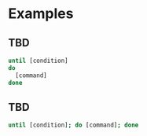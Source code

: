 # Examples

## TBD

```sh
until [condition]
do
  [command]
done
```

## TBD

```sh
until [condition]; do [command]; done
```
